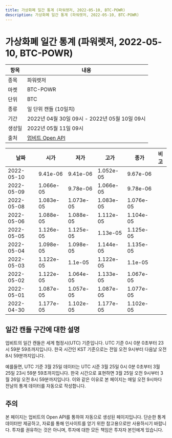 ```yaml
---
title: 가상화폐 일간 통계 (파워렛저, 2022-05-10, BTC-POWR)
description: 가상화폐 일간 통계 (파워렛저, 2022-05-10, BTC-POWR)
---
```



가상화폐 일간 통계 (파워렛저, 2022-05-10, BTC-POWR)
===

|항목|내용|
|--|--|
|종목|파워렛저|
|마켓|BTC-POWR|
|단위|BTC|
|종류|일 단위 캔들 (10일치)|
|기간|2022년 04월 30일 09시 - 2022년 05월 10일 09시|
|생성일|2022년 05월 11일 09시|
|출처|[업비트 Open API](https://docs.upbit.com)|


|날짜|시가|저가|고가|종가|비고|
|--|--|--|--|--|--|
|2022-05-10|9.41e-06|9.41e-06|1.052e-05|9.67e-06|    |
|2022-05-09|1.066e-05|9.78e-06|1.066e-05|9.78e-06|    |
|2022-05-08|1.083e-05|1.073e-05|1.083e-05|1.076e-05|    |
|2022-05-06|1.088e-05|1.088e-05|1.112e-05|1.104e-05|    |
|2022-05-05|1.126e-05|1.125e-05|1.13e-05|1.125e-05|    |
|2022-05-04|1.098e-05|1.098e-05|1.144e-05|1.135e-05|    |
|2022-05-03|1.122e-05|1.1e-05|1.122e-05|1.1e-05|    |
|2022-05-02|1.122e-05|1.064e-05|1.133e-05|1.067e-05|    |
|2022-05-01|1.087e-05|1.057e-05|1.087e-05|1.077e-05|    |
|2022-04-30|1.177e-05|1.102e-05|1.177e-05|1.102e-05|    |


일간 캔들 구간에 대한 설명
---


업비트의 일간 캔들은 세계 협정시(UTC) 기준입니다. 
UTC 기준 0시 0분 0초부터 23시 59분 59초까지입니다. 
한국 시간인 KST 기준으로는 전일 오전 9시부터 다음날 오전 8시 59분까지입니다. 


예를들면, UTC 기준 3월 25일 데이터는 UTC 시준 3월 25일 0시 0분 0초부터 3월 25일 23시 59분 59초까지입니다. 
한국 시간으로 표현하면 3월 25일 오전 9시부터 3월 26일 오전 8시 59분까지입니다. 
이와 같은 이유로 본 페이지는 매일 오전 9시마다 전날의 통계 데이터를 자동으로 작성합니다. 


주의
---


본 페이지는 업비트의 Open API를 통하여 자동으로 생성된 페이지입니다. 
단순한 통계 데이터만 제공하고, 자료를 통해 인사이트를 얻기 위한 참고용으로만 사용하시기 바랍니다. 
투자를 권유하는 것은 아니며, 투자에 대한 모든 책임은 투자자 본인에게 있습니다. 
